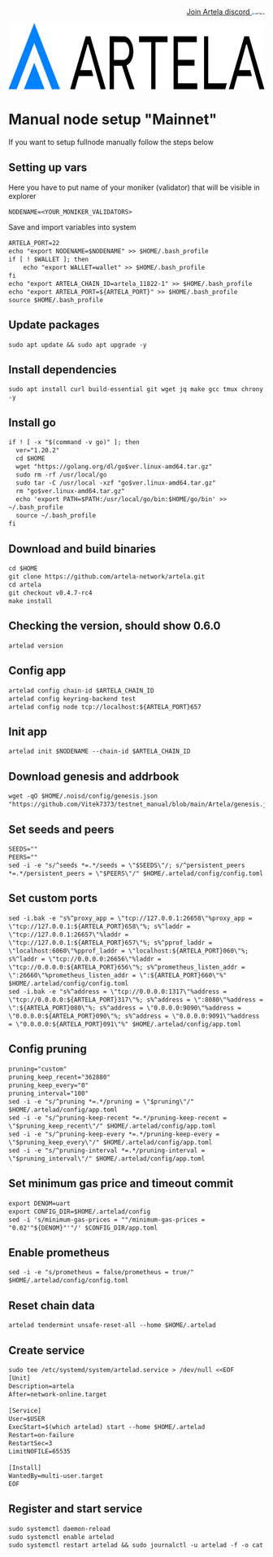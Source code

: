<p style="font-size:14px" align="right">
<a href="https://discord.gg/artela" target="_blank">Join Artela discord <img src="https://github.com/Vitek7373/testnet_manual/blob/main/Artela/logo%20artela.png" width="25"/></a>
</p>



<p align="center">
  <img height="130" height="auto" src="https://github.com/Vitek7373/testnet_manual/blob/main/Artela/logo%20artela.png">
</p>

# Manual node setup "Mainnet"
If you want to setup fullnode manually follow the steps below

## Setting up vars
Here you have to put name of your moniker (validator) that will be visible in explorer
```
NODENAME=<YOUR_MONIKER_VALIDATORS>
```

Save and import variables into system
```
ARTELA_PORT=22
echo "export NODENAME=$NODENAME" >> $HOME/.bash_profile
if [ ! $WALLET ]; then
	echo "export WALLET=wallet" >> $HOME/.bash_profile
fi
echo "export ARTELA_CHAIN_ID=artela_11822-1" >> $HOME/.bash_profile
echo "export ARTELA_PORT=${ARTELA_PORT}" >> $HOME/.bash_profile
source $HOME/.bash_profile
```

## Update packages
```
sudo apt update && sudo apt upgrade -y
```

## Install dependencies
```
sudo apt install curl build-essential git wget jq make gcc tmux chrony -y
```

## Install go
```
if ! [ -x "$(command -v go)" ]; then
  ver="1.20.2"
  cd $HOME
  wget "https://golang.org/dl/go$ver.linux-amd64.tar.gz"
  sudo rm -rf /usr/local/go
  sudo tar -C /usr/local -xzf "go$ver.linux-amd64.tar.gz"
  rm "go$ver.linux-amd64.tar.gz"
  echo 'export PATH=$PATH:/usr/local/go/bin:$HOME/go/bin' >> ~/.bash_profile
  source ~/.bash_profile
fi
```

## Download and build binaries
```
cd $HOME
git clone https://github.com/artela-network/artela.git 
cd artela
git checkout v0.4.7-rc4
make install
```
## Checking the version, should show 0.6.0 
```
artelad version
```

## Config app
```
artelad config chain-id $ARTELA_CHAIN_ID
artelad config keyring-backend test
artelad config node tcp://localhost:${ARTELA_PORT}657
```

## Init app
```
artelad init $NODENAME --chain-id $ARTELA_CHAIN_ID
```

## Download genesis and addrbook
```
wget -qO $HOME/.noisd/config/genesis.json "https://github.com/Vitek7373/testnet_manual/blob/main/Artela/genesis.json"
```

## Set seeds and peers
```
SEEDS=""
PEERS=""
sed -i -e "s/^seeds *=.*/seeds = \"$SEEDS\"/; s/^persistent_peers *=.*/persistent_peers = \"$PEERS\"/" $HOME/.artelad/config/config.toml
```

## Set custom ports
```
sed -i.bak -e "s%^proxy_app = \"tcp://127.0.0.1:26658\"%proxy_app = \"tcp://127.0.0.1:${ARTELA_PORT}658\"%; s%^laddr = \"tcp://127.0.0.1:26657\"%laddr = \"tcp://127.0.0.1:${ARTELA_PORT}657\"%; s%^pprof_laddr = \"localhost:6060\"%pprof_laddr = \"localhost:${ARTELA_PORT}060\"%; s%^laddr = \"tcp://0.0.0.0:26656\"%laddr = \"tcp://0.0.0.0:${ARTELA_PORT}656\"%; s%^prometheus_listen_addr = \":26660\"%prometheus_listen_addr = \":${ARTELA_PORT}660\"%" $HOME/.artelad/config/config.toml
sed -i.bak -e "s%^address = \"tcp://0.0.0.0:1317\"%address = \"tcp://0.0.0.0:${ARTELA_PORT}317\"%; s%^address = \":8080\"%address = \":${ARTELA_PORT}080\"%; s%^address = \"0.0.0.0:9090\"%address = \"0.0.0.0:${ARTELA_PORT}090\"%; s%^address = \"0.0.0.0:9091\"%address = \"0.0.0.0:${ARTELA_PORT}091\"%" $HOME/.artelad/config/app.toml
```

## Config pruning
```
pruning="custom"
pruning_keep_recent="362880"
pruning_keep_every="0"
pruning_interval="100"
sed -i -e "s/^pruning *=.*/pruning = \"$pruning\"/" $HOME/.artelad/config/app.toml
sed -i -e "s/^pruning-keep-recent *=.*/pruning-keep-recent = \"$pruning_keep_recent\"/" $HOME/.artelad/config/app.toml
sed -i -e "s/^pruning-keep-every *=.*/pruning-keep-every = \"$pruning_keep_every\"/" $HOME/.artelad/config/app.toml
sed -i -e "s/^pruning-interval *=.*/pruning-interval = \"$pruning_interval\"/" $HOME/.artelad/config/app.toml
```

## Set minimum gas price and timeout commit
```
export DENOM=uart
export CONFIG_DIR=$HOME/.artelad/config
sed -i 's/minimum-gas-prices = ""/minimum-gas-prices = "0.02'"${DENOM}"'"/' $CONFIG_DIR/app.toml
```

## Enable prometheus
```
sed -i -e "s/prometheus = false/prometheus = true/" $HOME/.artelad/config/config.toml
```

## Reset chain data
```
artelad tendermint unsafe-reset-all --home $HOME/.artelad
```

## Create service
```
sudo tee /etc/systemd/system/artelad.service > /dev/null <<EOF
[Unit]
Description=artela
After=network-online.target

[Service]
User=$USER
ExecStart=$(which artelad) start --home $HOME/.artelad
Restart=on-failure
RestartSec=3
LimitNOFILE=65535

[Install]
WantedBy=multi-user.target
EOF
```

## Register and start service
```
sudo systemctl daemon-reload
sudo systemctl enable artelad
sudo systemctl restart artelad && sudo journalctl -u artelad -f -o cat
```

